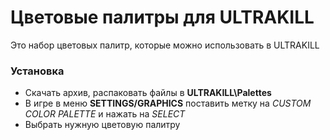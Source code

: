 # Цветовые палитры для ULTRAKILL

Это набор цветовых палитр, которые можно использовать в ULTRAKILL
### Установка
- Скачать архив, распаковать файлы в **ULTRAKILL\Palettes**
- В игре в меню **SETTINGS/GRAPHICS** поставить метку на *CUSTOM COLOR PALETTE* и нажать на *SELECT*
- Выбрать нужную цветовую палитру
